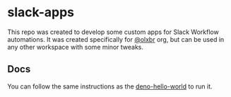 # slack-apps

This repo was created to develop some custom apps for Slack Workflow automations.
It was created specifically for [@olxbr](https://github.com/olxbr) org, but can be used in any other workspace with some minor tweaks.

## Docs

You can follow the same instructions as the [deno-hello-world](https://github.com/slack-samples/deno-hello-world) to run it.
